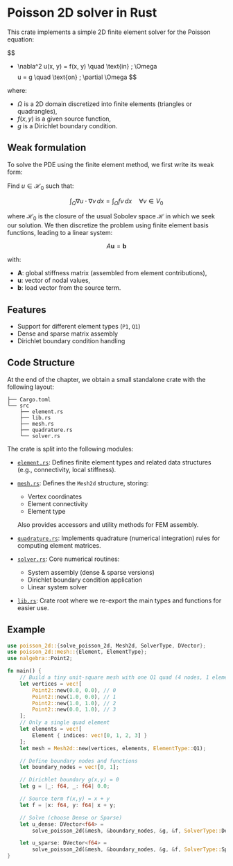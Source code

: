 # Poisson 2D solver in Rust

This crate implements a simple 2D finite element solver for the Poisson equation:

$$
- \nabla^2 u(x, y) = f(x, y) \quad \text{in} \; \Omega
$$
$$
u = g \quad \text{on} \; \partial \Omega
$$

where:
- $\Omega$ is a 2D domain discretized into finite elements (triangles or quadrangles),
- $f(x, y)$ is a given source function,
- $g$ is a Dirichlet boundary condition.

## Weak formulation

To solve the PDE using the finite element method, we first write its weak form:

Find $u \in \mathcal{H}_0$ such that:

$$
\int_{\Omega} \nabla u \cdot \nabla v \, dx = \int_{\Omega} f v \, dx
\quad \forall v \in V_0
$$

where $\mathcal{H}_0$ is the closure of the usual Sobolev space $\mathcal{H}$ in which we seek our solution. We then discretize the problem using finite element basis functions, leading to a linear system:

$$
A \mathbf{u} = \mathbf{b}
$$

with:
- **A**: global stiffness matrix (assembled from element contributions),
- **u**: vector of nodal values,
- **b**: load vector from the source term.

## Features
- Support for different element types (`P1`, `Q1`)
- Dense and sparse matrix assembly
- Dirichlet boundary condition handling

## Code Structure

At the end of the chapter, we obtain a small standalone crate with the following layout:
```text
├── Cargo.toml
└── src
    ├── element.rs
    ├── lib.rs
    ├── mesh.rs
    ├── quadrature.rs
    └── solver.rs
```

The crate is split into the following modules:

- [`element.rs`](src/element.rs): Defines finite element types and related data structures (e.g., connectivity, local stiffness).

- [`mesh.rs`](src/mesh.rs): Defines the `Mesh2d` structure, storing:
    - Vertex coordinates
    - Element connectivity
    - Element type

    Also provides accessors and utility methods for FEM assembly.

- [`quadrature.rs`](src/quadrature.rs): Implements quadrature (numerical integration) rules for computing element matrices.

- [`solver.rs`](src/solver.rs): Core numerical routines:
    - System assembly (dense & sparse versions)
    - Dirichlet boundary condition application
    - Linear system solver

- [`lib.rs`](src/lib.rs): Crate root where we re-export the main types and functions for easier use.

## Example

```rust
use poisson_2d::{solve_poisson_2d, Mesh2d, SolverType, DVector};
use poisson_2d::mesh::{Element, ElementType};
use nalgebra::Point2;

fn main() {
    // Build a tiny unit-square mesh with one Q1 quad (4 nodes, 1 element)
    let vertices = vec![
        Point2::new(0.0, 0.0), // 0
        Point2::new(1.0, 0.0), // 1
        Point2::new(1.0, 1.0), // 2
        Point2::new(0.0, 1.0), // 3
    ];
    // Only a single quad element
    let elements = vec![
        Element { indices: vec![0, 1, 2, 3] }
    ];
    let mesh = Mesh2d::new(vertices, elements, ElementType::Q1);

    // Define boundary nodes and functions
    let boundary_nodes = vec![0, 1];

    // Dirichlet boundary g(x,y) = 0
    let g = |_: f64, _: f64| 0.0;

    // Source term f(x,y) = x + y
    let f = |x: f64, y: f64| x + y;

    // Solve (choose Dense or Sparse)
    let u_dense: DVector<f64> =
        solve_poisson_2d(&mesh, &boundary_nodes, &g, &f, SolverType::Dense);

    let u_sparse: DVector<f64> =
        solve_poisson_2d(&mesh, &boundary_nodes, &g, &f, SolverType::Sparse);
}
```
